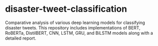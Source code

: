 # disaster-tweet-classification
Comparative analysis of various deep learning models for classifying disaster tweets. This repository includes implementations of BERT, RoBERTa, DistilBERT, CNN, LSTM, GRU, and BiLSTM models along with a detailed report.
